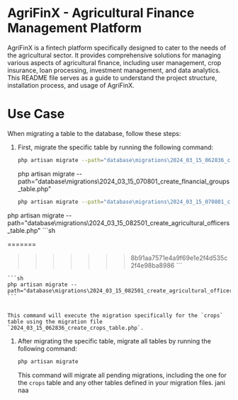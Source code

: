 # AgriFinX - Agricultural Finance Management Platform

AgriFinX is a fintech platform specifically designed to cater to the needs of the agricultural sector. It provides comprehensive solutions for managing various aspects of agricultural finance, including user management, crop insurance, loan processing, investment management, and data analytics. This README file serves as a guide to understand the project structure, installation process, and usage of AgriFinX.

# Use Case

When migrating a table to the database, follow these steps:

1. First, migrate the specific table by running the following command:

    ```sh
    php artisan migrate --path="database\migrations\2024_03_15_062836_create_crops_table.php"

    ```
      php artisan migrate --path="database\migrations\2024_03_15_070801_create_flnancial_groups_table.php"
    ```sh
    php artisan migrate --path="database\migrations\2024_03_15_070801_create_flnancial_groups_table.php"
    
    ```
php artisan migrate --path="database\migrations\2024_03_15_082501_create_agricultural_officers_table.php"
     ```sh
    
    
=======
>>>>>>> 8b91aa7571e4a9f69e1e2f4d535c2f4e98ba8986
    ```

    ```sh
    php artisan migrate --path="database\migrations\2024_03_15_082501_create_agricultural_officers_table.php"
    ```


    This command will execute the migration specifically for the `crops` table using the migration file `2024_03_15_062836_create_crops_table.php`.

1. After migrating the specific table, migrate all tables by running the following command:

    ```sh
    php artisan migrate
    ```

    This command will migrate all pending migrations, including the one for the `crops` table and any other tables defined in your migration files.
jani naa
